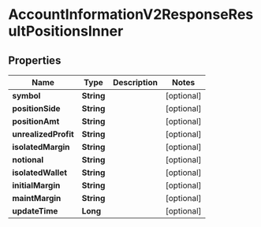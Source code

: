 

# AccountInformationV2ResponseResultPositionsInner


## Properties

| Name | Type | Description | Notes |
|------------ | ------------- | ------------- | -------------|
|**symbol** | **String** |  |  [optional] |
|**positionSide** | **String** |  |  [optional] |
|**positionAmt** | **String** |  |  [optional] |
|**unrealizedProfit** | **String** |  |  [optional] |
|**isolatedMargin** | **String** |  |  [optional] |
|**notional** | **String** |  |  [optional] |
|**isolatedWallet** | **String** |  |  [optional] |
|**initialMargin** | **String** |  |  [optional] |
|**maintMargin** | **String** |  |  [optional] |
|**updateTime** | **Long** |  |  [optional] |



